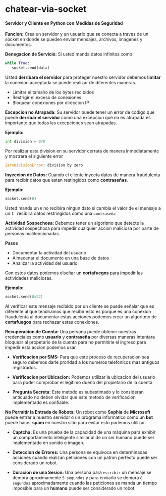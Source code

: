 # chatear-via-socket

#### Servidor y Cliente en Python con Medidas de Seguridad

**Funcion:** Crea un servidor y un usuario que se conecta a traves de un socket en donde se pueden enviar mensajes, archivos, imagenes y documentos.

**Denegacion de Servicio:** Si usted manda datos infinitos como

```python
while True:
   socket.send(data)
```

Usted **derribara el servidor** para proteger nuestro servidor debemos **limitar** la conexion acceptada se puede realizar de diferentes maneras.

- Limitar el tamaño de los bytes recibidos
- Restrigir el exceso de conexiones
- Bloquear conexiones por direccion IP

**Excepcion no Atrapada:** Su servidor puede tener un error de codigo que puede **derribar el servidor** como una excepcion que no es atrapada es importante que todas las excepciones sean atrapadas.

**Ejemplo:**

```python
int division = 0/0
```

Por realizar esta division en su servidor cerrara de manera inmediatamente y mostrara el siguiente error

```python
ZeroDivisionError: division by zero
```

**Inyeccion de Datos:** Cuando el cliente inyecta datos de manera fraudulenta para recibir datos que estan restingidos como **contraseñas**.

**Ejemplo:**

```python
socket.send(0)
```

Usted manda un `0` no recibira ningun dato si cambia el valor de el mensaje a un `1 ` recibira datos restringidos como una `contraseña`

**Actividad Sospechosa:** Debemos tener un algoritmo que detecte la actividad sospechosa para impedir cualquier accion maliciosa por parte de personas malitencionadas.

**Pasos**

- Documentar la actividad del usuario
- Almacenar el documento en una base de datos
- Analizar la actividad del usuario

Con estos datos podemos diseñar un **cortafuegos** para impedir las actividades maliciosas.

**Ejemplo:**

```python
socket.send(0x52)
```

Al verificar este mensaje recibido por un cliente se puede señalar que es diferente al que tendriamos que recibir esto es porque es una conexion fraudulenta al documentar estas acciones podemos crear un algoritmo de **cortafuegos** para rechazar estas conexiones.

**Recuperacion de Cuenta:** Una persona puede obtener nuestras credenciales como **usuario** y **contraseña** por diversas maneras intentara bloquear al propetario de la cuenta para no permitirle el ingreso para impedir esta accion podemos usar.

- **Verificacion por SMS:** Para que este proceso de recuperacion sea seguro debemos darle proridad a los numeros telefonicos mas antiguos registrados.

- **Verificacion por Ubicacion:** Podemos utilizar la ubicacion del usuario para poder comprobar el legitimo dueño del propietario de la cuenta.

- **Pregunta Secreta:** Este metodo es subestimado y lo consideran anticuado no deben olvidar que este metodo de verificacion implementado es confiable.

**No Permitir la Entrada de Robots:** Un robot como **Sophia** de **Microsoft** puede entrar a nuestro servidor o un programa informatico como un **bot** puede hacer **spam** en nuestro sitio para evitar esto podemos utilizar.

- **Captcha:** Es una prueba de la capacidad de una máquina para exhibir un comportamiento inteligente similar al de un ser humano puede ser implementado en sonido o imagen.

- **Deteccion de Errores:** Una persona se equivoca en determinadas acciones cuando realizan peticiones con un patron perfecto puede ser considerado un robot.

- **Duracion de una Sesion:** Una persona para `escribir` un mensaje se demora aproximamente `5 segundos` y para enviarlo se demora `8 segundos` aproximadamente cuando las peticiones se manda un tiempo imposible para un **humano** puede ser considerado un robot.
